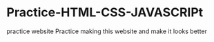 # Practice-HTML-CSS-JAVASCRIPt
practice website
Practice making this website and make it looks better 
